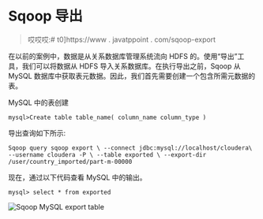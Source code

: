 # Sqoop 导出

> 哎哎哎:# t0]https://www . javatppoint . com/sqoop-export

在以前的案例中，数据是从关系数据库管理系统流向 HDFS 的。使用“导出”工具，我们可以将数据从 HDFS 导入关系数据库。在执行导出之前，Sqoop 从 MySQL 数据库中获取表元数据。因此，我们首先需要创建一个包含所需元数据的表。

MySQL 中的表创建

```
mysql>Create table table_name( column_name column_type )

```

导出查询如下所示:

```
Sqoop query sqoop export \ --connect jdbc:mysql://localhost/cloudera\ --username cloudera -P \ --table exported \ --export-dir /user/country_imported/part-m-00000

```

现在，通过以下代码查看 MySQL 中的输出。

```
mysql> select * from exported

```

![Sqoop MySQL export table](../Images/22d7d0ea95ccdd9c0dfe9a12c3a3b928.png)